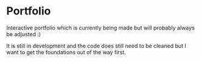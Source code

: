 # Portfolio
Interactive portfolio which is currently being made but will probably always be adjusted :)

It is still in development and the code does still need to be cleaned but I want to get the foundations out of the way first.
